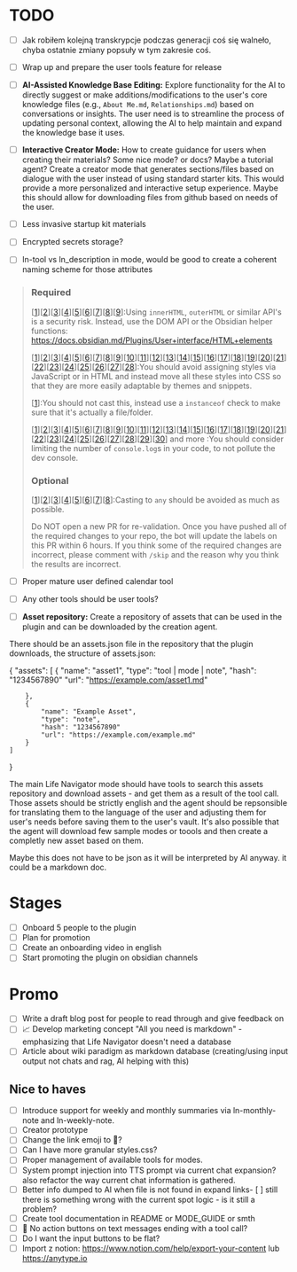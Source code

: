 # TODO

- [ ] Jak robiłem kolejną transkrypcje podczas generacji coś się walneło, chyba ostatnie zmiany popsuły w tym zakresie coś.
- [ ] Wrap up and prepare the user tools feature for release
- [ ] **AI-Assisted Knowledge Base Editing:** Explore functionality for the AI to directly suggest or make additions/modifications to the user's core knowledge files (e.g., `About Me.md`, `Relationships.md`) based on conversations or insights. The user need is to streamline the process of updating personal context, allowing the AI to help maintain and expand the knowledge base it uses.
- [ ] **Interactive Creator Mode:** How to create guidance for users when creating their materials? Some nice mode? or docs? Maybe a tutorial agent? Create a creator mode that generates sections/files based on dialogue with the user instead of using standard starter kits. This would provide a more personalized and interactive setup experience. Maybe this should allow for downloading files from github based on needs of the user.
- [ ] Less invasive startup kit materials
- [ ] Encrypted secrets storage?
- [ ] ln-tool vs ln_description in mode, would be good to create a coherent naming scheme for those attributes


> ### Required
> [[1](https://github.com/cielecki/life-navigator/blob/c43a0dd7131c099e9daa510002d3443ef77189a8/src/settings/SettingsTab.ts#L32)][[2](https://github.com/cielecki/life-navigator/blob/c43a0dd7131c099e9daa510002d3443ef77189a8/src/settings/SettingsTab.ts#L46)][[3](https://github.com/cielecki/life-navigator/blob/c43a0dd7131c099e9daa510002d3443ef77189a8/src/settings/SettingsTab.ts#L63)][[4](https://github.com/cielecki/life-navigator/blob/c43a0dd7131c099e9daa510002d3443ef77189a8/src/settings/SettingsTab.ts#L70)][[5](https://github.com/cielecki/life-navigator/blob/c43a0dd7131c099e9daa510002d3443ef77189a8/src/context-collector.ts#L405)][[6](https://github.com/cielecki/life-navigator/blob/c43a0dd7131c099e9daa510002d3443ef77189a8/src/context-collector.ts#L439)][[7](https://github.com/cielecki/life-navigator/blob/c43a0dd7131c099e9daa510002d3443ef77189a8/src/context-collector.ts#L444)][[8](https://github.com/cielecki/life-navigator/blob/c43a0dd7131c099e9daa510002d3443ef77189a8/src/context-collector.ts#L449)][[9](https://github.com/cielecki/life-navigator/blob/c43a0dd7131c099e9daa510002d3443ef77189a8/src/components/LucideIcon.tsx#L29)]:Using `innerHTML`, `outerHTML` or similar API's is a security risk. Instead, use the DOM API or the Obsidian helper functions: https://docs.obsidian.md/Plugins/User+interface/HTML+elements
> 
> 
> [[1](https://github.com/cielecki/life-navigator/blob/c43a0dd7131c099e9daa510002d3443ef77189a8/src/components/AICoachApp.tsx#L42)][[2](https://github.com/cielecki/life-navigator/blob/c43a0dd7131c099e9daa510002d3443ef77189a8/src/components/AICoachApp.tsx#L43)][[3](https://github.com/cielecki/life-navigator/blob/c43a0dd7131c099e9daa510002d3443ef77189a8/src/components/AICoachApp.tsx#L44)][[4](https://github.com/cielecki/life-navigator/blob/c43a0dd7131c099e9daa510002d3443ef77189a8/src/components/AICoachApp.tsx#L45)][[5](https://github.com/cielecki/life-navigator/blob/c43a0dd7131c099e9daa510002d3443ef77189a8/src/components/AICoachApp.tsx#L46)][[6](https://github.com/cielecki/life-navigator/blob/c43a0dd7131c099e9daa510002d3443ef77189a8/src/components/AICoachApp.tsx#L47)][[7](https://github.com/cielecki/life-navigator/blob/c43a0dd7131c099e9daa510002d3443ef77189a8/src/components/AICoachApp.tsx#L48)][[8](https://github.com/cielecki/life-navigator/blob/c43a0dd7131c099e9daa510002d3443ef77189a8/src/components/AICoachApp.tsx#L49)][[9](https://github.com/cielecki/life-navigator/blob/c43a0dd7131c099e9daa510002d3443ef77189a8/src/components/AICoachApp.tsx#L52)][[10](https://github.com/cielecki/life-navigator/blob/c43a0dd7131c099e9daa510002d3443ef77189a8/src/components/AICoachApp.tsx#L469)][[11](https://github.com/cielecki/life-navigator/blob/c43a0dd7131c099e9daa510002d3443ef77189a8/src/components/AICoachApp.tsx#L470)][[12](https://github.com/cielecki/life-navigator/blob/c43a0dd7131c099e9daa510002d3443ef77189a8/src/components/AICoachApp.tsx#L495)][[13](https://github.com/cielecki/life-navigator/blob/c43a0dd7131c099e9daa510002d3443ef77189a8/src/components/AICoachApp.tsx#L496)][[14](https://github.com/cielecki/life-navigator/blob/c43a0dd7131c099e9daa510002d3443ef77189a8/src/components/AICoachApp.tsx#L522)][[15](https://github.com/cielecki/life-navigator/blob/c43a0dd7131c099e9daa510002d3443ef77189a8/src/components/AICoachApp.tsx#L523)][[16](https://github.com/cielecki/life-navigator/blob/c43a0dd7131c099e9daa510002d3443ef77189a8/src/components/AICoachApp.tsx#L562)][[17](https://github.com/cielecki/life-navigator/blob/c43a0dd7131c099e9daa510002d3443ef77189a8/src/components/AICoachApp.tsx#L563)][[18](https://github.com/cielecki/life-navigator/blob/c43a0dd7131c099e9daa510002d3443ef77189a8/src/components/AICoachApp.tsx#L617)][[19](https://github.com/cielecki/life-navigator/blob/c43a0dd7131c099e9daa510002d3443ef77189a8/src/components/AICoachApp.tsx#L618)][[20](https://github.com/cielecki/life-navigator/blob/c43a0dd7131c099e9daa510002d3443ef77189a8/src/components/UnifiedInputArea.tsx#L123)][[21](https://github.com/cielecki/life-navigator/blob/c43a0dd7131c099e9daa510002d3443ef77189a8/src/components/UnifiedInputArea.tsx#L124)][[22](https://github.com/cielecki/life-navigator/blob/c43a0dd7131c099e9daa510002d3443ef77189a8/src/components/UnifiedInputArea.tsx#L129)][[23](https://github.com/cielecki/life-navigator/blob/c43a0dd7131c099e9daa510002d3443ef77189a8/src/components/UnifiedInputArea.tsx#L130)][[24](https://github.com/cielecki/life-navigator/blob/c43a0dd7131c099e9daa510002d3443ef77189a8/src/components/UnifiedInputArea.tsx#L150)][[25](https://github.com/cielecki/life-navigator/blob/c43a0dd7131c099e9daa510002d3443ef77189a8/src/components/UnifiedInputArea.tsx#L151)][[26](https://github.com/cielecki/life-navigator/blob/c43a0dd7131c099e9daa510002d3443ef77189a8/src/components/UnifiedInputArea.tsx#L321)][[27](https://github.com/cielecki/life-navigator/blob/c43a0dd7131c099e9daa510002d3443ef77189a8/src/components/UnifiedInputArea.tsx#L351)][[28](https://github.com/cielecki/life-navigator/blob/c43a0dd7131c099e9daa510002d3443ef77189a8/src/components/UnifiedInputArea.tsx#L352)]:You should avoid assigning styles via JavaScript or in HTML and instead move all these styles into CSS so that they are more easily adaptable by themes and snippets.
> 
> [[1](https://github.com/cielecki/life-navigator/blob/c43a0dd7131c099e9daa510002d3443ef77189a8/src/components/AICoachApp.tsx#L464)]:You should not cast this, instead use a `instanceof` check to make sure that it's actually a file/folder.
> 
> [[1](https://github.com/cielecki/life-navigator/blob/c43a0dd7131c099e9daa510002d3443ef77189a8/src/i18n.ts#L9)][[2](https://github.com/cielecki/life-navigator/blob/c43a0dd7131c099e9daa510002d3443ef77189a8/src/i18n.ts#L20)][[3](https://github.com/cielecki/life-navigator/blob/c43a0dd7131c099e9daa510002d3443ef77189a8/src/i18n.ts#L41)][[4](https://github.com/cielecki/life-navigator/blob/c43a0dd7131c099e9daa510002d3443ef77189a8/src/context-collector.ts#L41)][[5](https://github.com/cielecki/life-navigator/blob/c43a0dd7131c099e9daa510002d3443ef77189a8/src/context-collector.ts#L44)][[6](https://github.com/cielecki/life-navigator/blob/c43a0dd7131c099e9daa510002d3443ef77189a8/src/context-collector.ts#L374)][[7](https://github.com/cielecki/life-navigator/blob/c43a0dd7131c099e9daa510002d3443ef77189a8/src/context-collector.ts#L387)][[8](https://github.com/cielecki/life-navigator/blob/c43a0dd7131c099e9daa510002d3443ef77189a8/src/context-collector.ts#L392)][[9](https://github.com/cielecki/life-navigator/blob/c43a0dd7131c099e9daa510002d3443ef77189a8/src/context-collector.ts#L402)][[10](https://github.com/cielecki/life-navigator/blob/c43a0dd7131c099e9daa510002d3443ef77189a8/src/context-collector.ts#L405)][[11](https://github.com/cielecki/life-navigator/blob/c43a0dd7131c099e9daa510002d3443ef77189a8/src/context-collector.ts#L422)][[12](https://github.com/cielecki/life-navigator/blob/c43a0dd7131c099e9daa510002d3443ef77189a8/src/context-collector.ts#L432)][[13](https://github.com/cielecki/life-navigator/blob/c43a0dd7131c099e9daa510002d3443ef77189a8/src/context-collector.ts#L438)][[14](https://github.com/cielecki/life-navigator/blob/c43a0dd7131c099e9daa510002d3443ef77189a8/src/context-collector.ts#L439)][[15](https://github.com/cielecki/life-navigator/blob/c43a0dd7131c099e9daa510002d3443ef77189a8/src/context-collector.ts#L489)][[16](https://github.com/cielecki/life-navigator/blob/c43a0dd7131c099e9daa510002d3443ef77189a8/src/context-collector.ts#L497)][[17](https://github.com/cielecki/life-navigator/blob/c43a0dd7131c099e9daa510002d3443ef77189a8/src/context-collector.ts#L513)][[18](https://github.com/cielecki/life-navigator/blob/c43a0dd7131c099e9daa510002d3443ef77189a8/src/context-collector.ts#L529)][[19](https://github.com/cielecki/life-navigator/blob/c43a0dd7131c099e9daa510002d3443ef77189a8/src/context-collector.ts#L536)][[20](https://github.com/cielecki/life-navigator/blob/c43a0dd7131c099e9daa510002d3443ef77189a8/src/context-collector.ts#L540)][[21](https://github.com/cielecki/life-navigator/blob/c43a0dd7131c099e9daa510002d3443ef77189a8/src/obsidian-tools.ts#L107)][[22](https://github.com/cielecki/life-navigator/blob/c43a0dd7131c099e9daa510002d3443ef77189a8/src/obsidian-tools.ts#L127)][[23](https://github.com/cielecki/life-navigator/blob/c43a0dd7131c099e9daa510002d3443ef77189a8/src/obsidian-tools.ts#L159)][[24](https://github.com/cielecki/life-navigator/blob/c43a0dd7131c099e9daa510002d3443ef77189a8/src/obsidian-tools.ts#L165)][[25](https://github.com/cielecki/life-navigator/blob/c43a0dd7131c099e9daa510002d3443ef77189a8/src/defaults/ln-mode-defaults.ts#L86)][[26](https://github.com/cielecki/life-navigator/blob/c43a0dd7131c099e9daa510002d3443ef77189a8/src/main.ts#L218)][[27](https://github.com/cielecki/life-navigator/blob/c43a0dd7131c099e9daa510002d3443ef77189a8/src/main.ts#L267)][[28](https://github.com/cielecki/life-navigator/blob/c43a0dd7131c099e9daa510002d3443ef77189a8/src/main.ts#L341)][[29](https://github.com/cielecki/life-navigator/blob/c43a0dd7131c099e9daa510002d3443ef77189a8/src/main.ts#L358)][[30](https://github.com/cielecki/life-navigator/blob/c43a0dd7131c099e9daa510002d3443ef77189a8/src/main.ts#L362)] and more :You should consider limiting the number of `console.log`s in your code, to not pollute the dev console.
> 
> ### Optional
> [[1](https://github.com/cielecki/life-navigator/blob/c43a0dd7131c099e9daa510002d3443ef77189a8/src/context-collector.ts#L522)][[2](https://github.com/cielecki/life-navigator/blob/c43a0dd7131c099e9daa510002d3443ef77189a8/src/components/MessageDisplay.tsx#L57)][[3](https://github.com/cielecki/life-navigator/blob/c43a0dd7131c099e9daa510002d3443ef77189a8/src/components/MessageDisplay.tsx#L223)][[4](https://github.com/cielecki/life-navigator/blob/c43a0dd7131c099e9daa510002d3443ef77189a8/src/components/UnifiedInputArea.tsx#L235)][[5](https://github.com/cielecki/life-navigator/blob/c43a0dd7131c099e9daa510002d3443ef77189a8/src/context/AIAgentContext.tsx#L146)][[6](https://github.com/cielecki/life-navigator/blob/c43a0dd7131c099e9daa510002d3443ef77189a8/src/tools/show-todos.ts#L251)][[7](https://github.com/cielecki/life-navigator/blob/c43a0dd7131c099e9daa510002d3443ef77189a8/src/tools/show-todos.ts#L284)][[8](https://github.com/cielecki/life-navigator/blob/c43a0dd7131c099e9daa510002d3443ef77189a8/src/tools/show-todos.ts#L317)]:Casting to `any` should be avoided as much as possible.
> 
> Do NOT open a new PR for re-validation. Once you have pushed all of the required changes to your repo, the bot will update the labels on this PR within 6 hours. If you think some of the required changes are incorrect, please comment with `/skip` and the reason why you think the results are incorrect.
- [ ] Proper mature user defined calendar tool 
- [ ] Any other tools should be user tools?

- [ ] **Asset repository:** Create a repository of assets that can be used in the plugin and can be downloaded by the creation agent.

There should be an assets.json file in the repository that the plugin downloads, the structure of assets.json:

{
    "assets": [
        {
            "name": "asset1",
            "type": "tool | mode | note",
            "hash": "1234567890"
            "url": "https://example.com/asset1.md"
            
        },
        {
            "name": "Example Asset",
            "type": "note",
            "hash": "1234567890"
            "url": "https://example.com/example.md"
        }
    ]
}

The main Life Navigator mode should have tools to search this assets repository and download assets - and get them as a result of the tool call. Those assets should be strictly english and the agent should be repsonsible for translating them to the language of the user and adjusting them for user's needs before saving them to the user's vault. It's also possible that the agent will download few sample modes or toools and then create a completly new asset based on them.

Maybe this does not have to be json as it will be interpreted by AI anyway. it could be a markdown doc.

# Stages
- [ ] Onboard 5 people to the plugin
- [ ] Plan for promotion
- [ ] Create an onboarding video in english
- [ ] Start promoting the plugin on obsidian channels

# Promo
- [ ] Write a draft blog post for people to read through and give feedback on
- [ ] 📈 Develop marketing concept "All you need is markdown" - emphasizing that Life Navigator doesn't need a database
- [ ] Article about wiki paradigm as markdown database (creating/using input output not chats and rag, AI helping with this)

## Nice to haves
- [ ] Introduce support for weekly and monthly summaries via ln-monthly-note and ln-weekly-note.
- [ ] Creator prototype
- [ ] Change the link emoji to 🧭?
- [ ] Can I have more granular styles.css?
- [ ] Proper management of available tools for modes.
- [ ] System prompt injection into TTS prompt via current chat expansion? also refactor the way current chat information is gathered.
- [ ] Better info dumped to AI when file is not found in expand links- [ ] still there is something wrong with the current spot logic - is it still a problem?
- [ ] Create tool documentation in README or MODE_GUIDE or smth
- [ ] 🔧 No action buttons on text messages ending with a tool call?
- [ ] Do I want the input buttons to be flat?
- [ ] Import z notion: https://www.notion.com/help/export-your-content lub https://anytype.io
